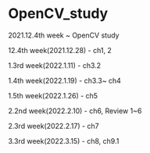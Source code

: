 # OpenCV_study
2021.12.4th week ~ OpenCV study

12.4th week(2021.12.28) - ch1, 2

1.3rd week(2022.1.11) - ch3.2

1.4th week(2022.1.19) - ch3.3~ ch4

1.5th week(2022.1.26) - ch5

2.2nd week(2022.2.10) - ch6, Review 1~6

2.3rd week(2022.2.17) - ch7

3.3rd week(2022.3.15) - ch8, ch9.1
